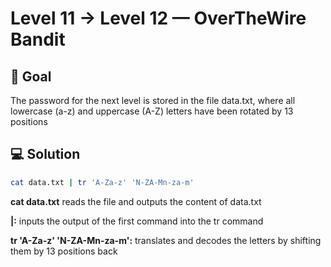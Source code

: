# Level 11 → Level 12 — OverTheWire Bandit 

## 🎯 Goal

The password for the next level is stored in the file data.txt, where all lowercase (a-z) and uppercase (A-Z) letters have been rotated by 13 positions

## 💻 Solution 

```bash
cat data.txt | tr 'A-Za-z' 'N-ZA-Mn-za-m'
```
**cat data.txt** reads the file and outputs the content of data.txt

**|:** inputs the output of the first command into the tr command

**tr 'A-Za-z' 'N-ZA-Mn-za-m':** translates and decodes the letters by shifting them by 13 positions back